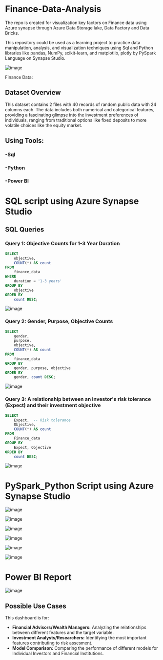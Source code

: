 # Finance-Data-Analysis

The repo is created for visualization key factors on Finance data using Azure synapse through  Azure Data Storage lake, Data Factory and Data Bricks.

This repository could be used as a learning project to practice data manipulation, analysis, and visualization techniques using Sql and Python libraries like pandas, NumPy, scikit-learn, and matplotlib, plotly by PySpark Language on Synapse Studio.

![image](https://github.com/user-attachments/assets/78488eeb-e30d-4d1c-a5c4-5b4a1dae3a23)





Finance Data:
## Dataset Overview

This dataset contains  2 files with 40 records of random public data with 24 columns each. The data includes both numerical and categorical features, providing a fascinating glimpse into the investment preferences of individuals, ranging from traditional options like fixed deposits to more volatile choices like the equity market.

## Using Tools:

### -Sql
### -Python
### -Power BI

# SQL script using Azure Synapse Studio


  ## SQL Queries

### Query 1: Objective Counts for 1-3 Year Duration

```sql
SELECT
    objective,
    COUNT(*) AS count
FROM
    finance_data
WHERE
    duration = '1-3 years'
GROUP BY
    objective
ORDER BY
    count DESC;
```
![image](https://github.com/user-attachments/assets/2ca14bbb-5d49-44ae-a34d-21e02d94a223)


### Query 2: Gender, Purpose, Objective Counts

```sql
SELECT
    gender,
    purpose,
    objective,
    COUNT(*) AS count
FROM
    finance_data
GROUP BY
    gender, purpose, objective
ORDER BY
    gender, count DESC;
```
![image](https://github.com/user-attachments/assets/b2e7d296-1d7b-4602-afe8-38705f48c3d8)


### Query 3:  A relationship between an investor's risk tolerance (Expect) and their investment objective

```sql
SELECT
    Expect,  -- Risk tolerance
    Objective,
    COUNT(*) AS count
FROM
    Finance_data
GROUP BY
    Expect, Objective
ORDER BY
    count DESC;
```

![image](https://github.com/user-attachments/assets/bff13ae2-ae93-4635-abb6-d90ac1eb02f7)





# PySpark_Python Script using Azure Synapse Studio







![image](https://github.com/user-attachments/assets/86b3d97c-9cf3-4158-a22e-9eae5cc26ef1)

![image](https://github.com/user-attachments/assets/adfef85b-4680-4d41-af19-12a050551475)

![image](https://github.com/user-attachments/assets/1565b764-3a08-4a57-a863-98e064e37346)

![image](https://github.com/user-attachments/assets/67b9b858-65f5-4537-99ad-fe003f5f03dd)

![image](https://github.com/user-attachments/assets/a2f5688d-3cd9-4ce5-b23e-86048fad9460)

![image](https://github.com/user-attachments/assets/6ce51f9a-0e9e-4f9e-a6e6-3559c31a0bf5)






# Power BI Report



![image](https://github.com/user-attachments/assets/9ee0b771-f37d-47d6-a44e-284c086e0a46)



## Possible Use Cases

This dashboard is for:
* **Financial Advisors/Wealth Managers:** Analyzing the relationships between different features and the target variable.
* **Investment Analysts/Researchers:** Identifying the most important features contributing to risk assesment.
* **Model Comparison:** Comparing the performance of different models for Individual Investors and Financial Institutions.












